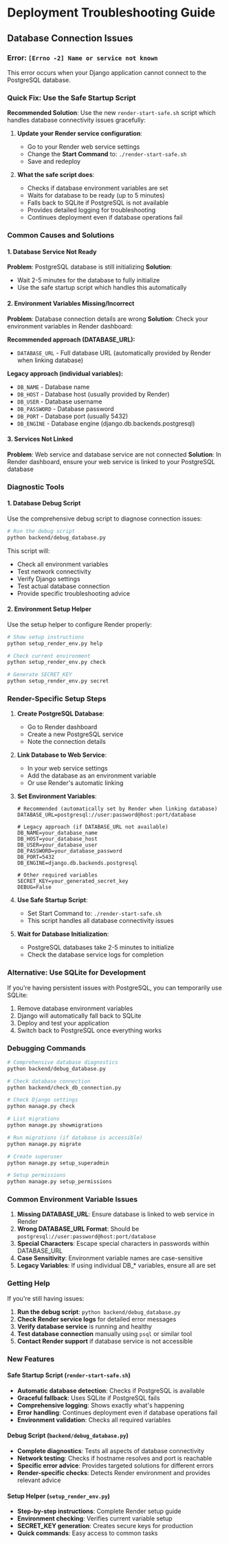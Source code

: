 # Deployment Troubleshooting Guide

## Database Connection Issues

### Error: `[Errno -2] Name or service not known`

This error occurs when your Django application cannot connect to the PostgreSQL database.

### Quick Fix: Use the Safe Startup Script

**Recommended Solution**: Use the new `render-start-safe.sh` script which handles database connectivity issues gracefully:

1. **Update your Render service configuration**:
   - Go to your Render web service settings
   - Change the **Start Command** to: `./render-start-safe.sh`
   - Save and redeploy

2. **What the safe script does**:
   - Checks if database environment variables are set
   - Waits for database to be ready (up to 5 minutes)
   - Falls back to SQLite if PostgreSQL is not available
   - Provides detailed logging for troubleshooting
   - Continues deployment even if database operations fail

### Common Causes and Solutions

#### 1. Database Service Not Ready
**Problem**: PostgreSQL database is still initializing
**Solution**: 
- Wait 2-5 minutes for the database to fully initialize
- Use the safe startup script which handles this automatically

#### 2. Environment Variables Missing/Incorrect
**Problem**: Database connection details are wrong
**Solution**: Check your environment variables in Render dashboard:

**Recommended approach (DATABASE_URL):**
- `DATABASE_URL` - Full database URL (automatically provided by Render when linking database)

**Legacy approach (individual variables):**
- `DB_NAME` - Database name
- `DB_HOST` - Database host (usually provided by Render)
- `DB_USER` - Database username
- `DB_PASSWORD` - Database password
- `DB_PORT` - Database port (usually 5432)
- `DB_ENGINE` - Database engine (django.db.backends.postgresql)

#### 3. Services Not Linked
**Problem**: Web service and database service are not connected
**Solution**: In Render dashboard, ensure your web service is linked to your PostgreSQL database

### Diagnostic Tools

#### 1. Database Debug Script
Use the comprehensive debug script to diagnose connection issues:

```bash
# Run the debug script
python backend/debug_database.py
```

This script will:
- Check all environment variables
- Test network connectivity
- Verify Django settings
- Test actual database connection
- Provide specific troubleshooting advice

#### 2. Environment Setup Helper
Use the setup helper to configure Render properly:

```bash
# Show setup instructions
python setup_render_env.py help

# Check current environment
python setup_render_env.py check

# Generate SECRET_KEY
python setup_render_env.py secret
```

### Render-Specific Setup Steps

1. **Create PostgreSQL Database**:
   - Go to Render dashboard
   - Create a new PostgreSQL service
   - Note the connection details

2. **Link Database to Web Service**:
   - In your web service settings
   - Add the database as an environment variable
   - Or use Render's automatic linking

3. **Set Environment Variables**:
   ```
   # Recommended (automatically set by Render when linking database)
   DATABASE_URL=postgresql://user:password@host:port/database
   
   # Legacy approach (if DATABASE_URL not available)
   DB_NAME=your_database_name
   DB_HOST=your_database_host
   DB_USER=your_database_user
   DB_PASSWORD=your_database_password
   DB_PORT=5432
   DB_ENGINE=django.db.backends.postgresql
   
   # Other required variables
   SECRET_KEY=your_generated_secret_key
   DEBUG=False
   ```

4. **Use Safe Startup Script**:
   - Set Start Command to: `./render-start-safe.sh`
   - This script handles all database connectivity issues

5. **Wait for Database Initialization**:
   - PostgreSQL databases take 2-5 minutes to initialize
   - Check the database service logs for completion

### Alternative: Use SQLite for Development

If you're having persistent issues with PostgreSQL, you can temporarily use SQLite:

1. Remove database environment variables
2. Django will automatically fall back to SQLite
3. Deploy and test your application
4. Switch back to PostgreSQL once everything works

### Debugging Commands

```bash
# Comprehensive database diagnostics
python backend/debug_database.py

# Check database connection
python backend/check_db_connection.py

# Check Django settings
python manage.py check

# List migrations
python manage.py showmigrations

# Run migrations (if database is accessible)
python manage.py migrate

# Create superuser
python manage.py setup_superadmin

# Setup permissions
python manage.py setup_permissions
```

### Common Environment Variable Issues

1. **Missing DATABASE_URL**: Ensure database is linked to web service in Render
2. **Wrong DATABASE_URL Format**: Should be `postgresql://user:password@host:port/database`
3. **Special Characters**: Escape special characters in passwords within DATABASE_URL
4. **Case Sensitivity**: Environment variable names are case-sensitive
5. **Legacy Variables**: If using individual DB_* variables, ensure all are set

### Getting Help

If you're still having issues:

1. **Run the debug script**: `python backend/debug_database.py`
2. **Check Render service logs** for detailed error messages
3. **Verify database service** is running and healthy
4. **Test database connection** manually using `psql` or similar tool
5. **Contact Render support** if database service is not accessible

### New Features

#### Safe Startup Script (`render-start-safe.sh`)
- **Automatic database detection**: Checks if PostgreSQL is available
- **Graceful fallback**: Uses SQLite if PostgreSQL fails
- **Comprehensive logging**: Shows exactly what's happening
- **Error handling**: Continues deployment even if database operations fail
- **Environment validation**: Checks all required variables

#### Debug Script (`backend/debug_database.py`)
- **Complete diagnostics**: Tests all aspects of database connectivity
- **Network testing**: Checks if hostname resolves and port is reachable
- **Specific error advice**: Provides targeted solutions for different errors
- **Render-specific checks**: Detects Render environment and provides relevant advice

#### Setup Helper (`setup_render_env.py`)
- **Step-by-step instructions**: Complete Render setup guide
- **Environment checking**: Verifies current variable setup
- **SECRET_KEY generation**: Creates secure keys for production
- **Quick commands**: Easy access to common tasks 